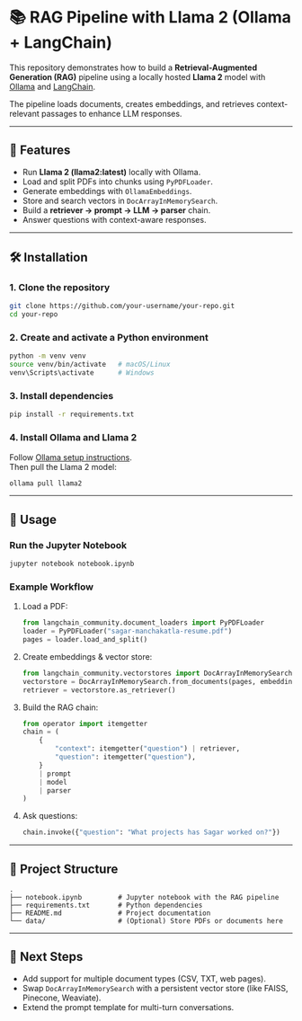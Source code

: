 # 📚 RAG Pipeline with Llama 2 (Ollama + LangChain)

This repository demonstrates how to build a **Retrieval-Augmented Generation (RAG)** pipeline using a locally hosted **Llama 2** model with [Ollama](https://ollama.ai/) and [LangChain](https://www.langchain.com/).

The pipeline loads documents, creates embeddings, and retrieves context-relevant passages to enhance LLM responses.

---

## 🚀 Features

- Run **Llama 2 (llama2:latest)** locally with Ollama.
- Load and split PDFs into chunks using `PyPDFLoader`.
- Generate embeddings with `OllamaEmbeddings`.
- Store and search vectors in `DocArrayInMemorySearch`.
- Build a **retriever → prompt → LLM → parser** chain.
- Answer questions with context-aware responses.

---

## 🛠️ Installation

### 1. Clone the repository

```bash
git clone https://github.com/your-username/your-repo.git
cd your-repo
```

### 2. Create and activate a Python environment

```bash
python -m venv venv
source venv/bin/activate   # macOS/Linux
venv\Scripts\activate      # Windows
```

### 3. Install dependencies

```bash
pip install -r requirements.txt
```

### 4. Install Ollama and Llama 2

Follow [Ollama setup instructions](https://github.com/jmorganca/ollama).  
Then pull the Llama 2 model:

```bash
ollama pull llama2
```

---

## 📖 Usage

### Run the Jupyter Notebook

```bash
jupyter notebook notebook.ipynb
```

### Example Workflow

1. Load a PDF:
   ```python
   from langchain_community.document_loaders import PyPDFLoader
   loader = PyPDFLoader("sagar-manchakatla-resume.pdf")
   pages = loader.load_and_split()
   ```
2. Create embeddings & vector store:
   ```python
   from langchain_community.vectorstores import DocArrayInMemorySearch
   vectorstore = DocArrayInMemorySearch.from_documents(pages, embedding)
   retriever = vectorstore.as_retriever()
   ```
3. Build the RAG chain:
   ```python
   from operator import itemgetter
   chain = (
       {
           "context": itemgetter("question") | retriever,
           "question": itemgetter("question"),
       }
       | prompt
       | model
       | parser
   )
   ```
4. Ask questions:
   ```python
   chain.invoke({"question": "What projects has Sagar worked on?"})
   ```

---

## 📂 Project Structure

```
.
├── notebook.ipynb         # Jupyter notebook with the RAG pipeline
├── requirements.txt       # Python dependencies
├── README.md              # Project documentation
└── data/                  # (Optional) Store PDFs or documents here
```

---

## 🔮 Next Steps

- Add support for multiple document types (CSV, TXT, web pages).
- Swap `DocArrayInMemorySearch` with a persistent vector store (like FAISS, Pinecone, Weaviate).
- Extend the prompt template for multi-turn conversations.
